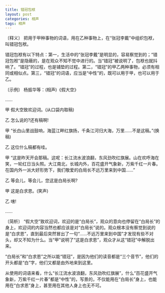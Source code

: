 ```yaml
---
title: 错冠包袱
layout: post
categories: 相声
tags: 相声
---
```


〔释义〕 把用于甲种事物的词语，用在乙种事物上，在“张冠李戴”中组织包袱，叫错冠包袱。

错冠包袱有以下特点：第一，生活中的“张冠李戴”是明显的，容易察觉到的；“错冠包袱”是隐蔽的，是在观众不知不觉中进行的。当“错冠”被说明了，包袱也就抖响了。“错冠”的过程，也是铺垫的过程。第二，“错冠”的甲乙两种事物，必须有相同或相似点。第三，“错冠”的词语，应当是“中性”的，既可以用于甲，也可以用于乙。

〔示例〕 杨振华等：(相声)《假大空》

……

甲 假大空致欢迎词。(从口袋内取稿)

乙 怎么说的?还有稿啊!

甲 “长白山里战鼓响，海蓝江畔红旗扬，千条江河归大海，万里……不是这稿。”(换稿)

乙 这位什么稿都有哇。

甲 “这是昨天开会那稿。这呢：长江流水波浪翻，东风劲吹红旗展。山在欢呼海在笑，一轮红日当头照。大江南北，长城内外，百花盛开气象新，万紫千红一片春。在国内外一派大好形势下，我们敬爱的白局长不远万里来到中国……”

乙 等会儿，等会儿，您这是白局长啊?

甲 这是白求恩。(笑声)

乙 嗐!

……

〔简析〕 “假大空”致欢迎词，欢迎的是“白局长”，观众的意向也停留在“白局长”的身上，欢迎词的内容当然也都应该是对“白局长”说的。观众根本没有察觉到说的是“白求恩”，直到最后突然冒出了一句“……不远万里来到中国”才发现有些不对头，却又不知为什么。当“甲”说明了“这是白求恩”，观众才从这“错冠”中解脱出来。

“白局长”和“白求恩”之所以能“错冠”，是因为他们的读音都是“三个音节”，他们的开头都是“白”字，他们又都是由外地来到这里。

从使用的词语来看，什么“长江流水波浪翻，东风劲吹红旗展”，什么“百花盛开气象新，万紫千红一片春”都是“中性”的，写景的，不仅能用在“白局长”身上，也能用在“白求恩”身上，甚至用在其他人身上也无不可。 